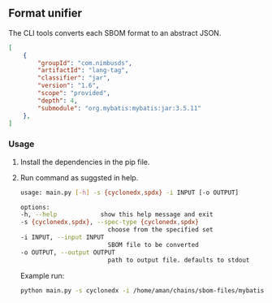 ## Format unifier

The CLI tools converts each SBOM format to an abstract JSON.
```json
[
    {
        "groupId": "com.nimbusds",
        "artifactId": "lang-tag",
        "classifier": "jar",
        "version": "1.6",
        "scope": "provided",
        "depth": 4,
        "submodule": "org.mybatis:mybatis:jar:3.5.11"
    },
]
```

### Usage

1. Install the dependencies in the pip file.
2. Run command as suggsted in help.
    ```sh
    usage: main.py [-h] -s {cyclonedx,spdx} -i INPUT [-o OUTPUT]

    options:
    -h, --help            show this help message and exit
    -s {cyclonedx,spdx}, --spec-type {cyclonedx,spdx}
                            choose from the specified set
    -i INPUT, --input INPUT
                            SBOM file to be converted
    -o OUTPUT, --output OUTPUT
                            path to output file. defaults to stdout
    ```

    Example run:
    ```sh
    python main.py -s cyclonedx -i /home/aman/chains/sbom-files/mybatis-3/cyclonedx-maven-plugin/bom.json -o transformed-bom.json
    ```
